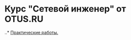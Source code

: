 # Курс "Сетевой инженер" от OTUS.RU
..* [Практические работы.](https://github.com/giendo152/network-basic/tree/main/practice)


